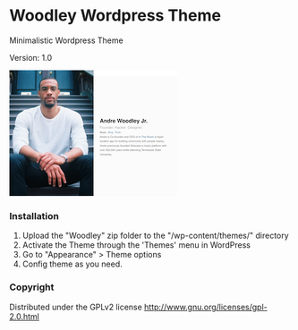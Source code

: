 # Woodley Wordpress Theme

Minimalistic Wordpress Theme

Version: 1.0

![woodley theme](https://raw.githubusercontent.com/andrewoodleyjr/Woodley-Wordpress-Theme/master/screenshot-small.png)




### Installation
1. Upload the "Woodley" zip folder to the "/wp-content/themes/" directory
2. Activate the Theme through the 'Themes' menu in WordPress
3. Go to "Appearance" > Theme options
4. Config theme as you need.
 
### Copyright
Distributed under the GPLv2 license http://www.gnu.org/licenses/gpl-2.0.html
